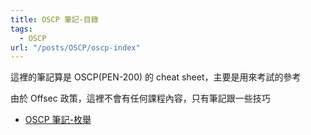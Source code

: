 ```yaml
---
title: OSCP 筆記-目錄
tags:
  - OSCP
url: "/posts/OSCP/oscp-index"
---
```


這裡的筆記算是 OSCP(PEN-200) 的 cheat sheet，主要是用來考試的參考

由於 Offsec 政策，這裡不會有任何課程內容，只有筆記跟一些技巧

- [OSCP 筆記-枚舉](/posts/OSCP/enumeration)
